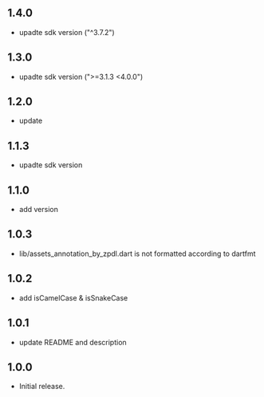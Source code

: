 ## 1.4.0

* upadte sdk version ("^3.7.2")

## 1.3.0

* upadte sdk version (">=3.1.3 <4.0.0")

## 1.2.0

* update 

## 1.1.3

* upadte sdk version

## 1.1.0

* add version

## 1.0.3

* lib/assets_annotation_by_zpdl.dart is not formatted according to dartfmt

## 1.0.2

* add isCamelCase & isSnakeCase

## 1.0.1

* update README and description

## 1.0.0

* Initial release.